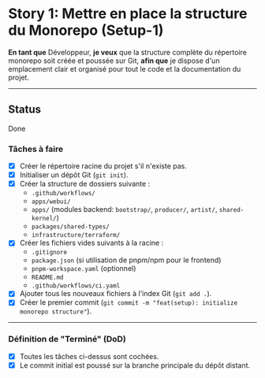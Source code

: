 # Story 1: Mettre en place la structure du Monorepo (Setup-1)

**En tant que** Développeur, **je veux** que la structure complète du répertoire monorepo soit créée et poussée sur Git, **afin que** je dispose d'un emplacement clair et organisé pour tout le code et la documentation du projet.

---

## Status
Done


### Tâches à faire

- [x] Créer le répertoire racine du projet s'il n'existe pas.
- [x] Initialiser un dépôt Git (`git init`).
- [x] Créer la structure de dossiers suivante :
    - `.github/workflows/`
    - `apps/webui/`
    - `apps/` (modules backend: `bootstrap/`, `producer/`, `artist/`, `shared-kernel/`)
    - `packages/shared-types/`
    - `infrastructure/terraform/`
- [x] Créer les fichiers vides suivants à la racine :
    - `.gitignore`
    - `package.json` (si utilisation de pnpm/npm pour le frontend)
    - `pnpm-workspace.yaml` (optionnel)
    - `README.md`
    - `.github/workflows/ci.yaml`
- [x] Ajouter tous les nouveaux fichiers à l'index Git (`git add .`).
- [x] Créer le premier commit (`git commit -m "feat(setup): initialize monorepo structure"`).

---
### Définition de "Terminé" (DoD)

- [x] Toutes les tâches ci-dessus sont cochées.
- [x] Le commit initial est poussé sur la branche principale du dépôt distant. 